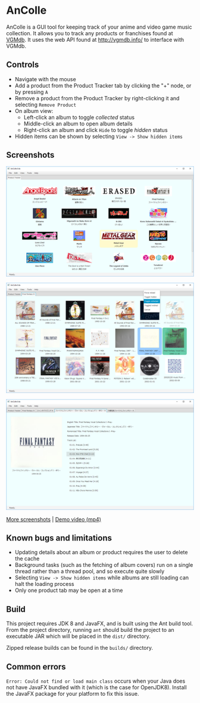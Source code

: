 AnColle
=======

AnColle is a GUI tool for keeping track of your anime and video game music
collection. It allows you to track any products or franchises found at
[VGMdb](http://vgmdb.net/). It uses the web API found at http://vgmdb.info/ to
interface with VGMdb.

## Controls

- Navigate with the mouse
- Add a product from the Product Tracker tab by clicking the "+" node, or by
  pressing `A`
- Remove a product from the Product Tracker by right-clicking it and selecting
  `Remove Product`
- On album view:
    - Left-click an album to toggle *collected* status
    - Middle-click an album to open album details
    - Right-click an album and click `Hide` to toggle *hidden* status
- Hidden items can be shown by selecting `View -> Show hidden items`

## Screenshots

![Product tracker](doc/product-view.png)

![Album tracker](doc/album-view.png)

![Album tracker](doc/album-details.png)

[More screenshots](doc/more-screenshots.md) | [Demo video (mp4)](doc/demo-video.mp4)

## Known bugs and limitations

- Updating details about an album or product requires the user to delete the
  cache
- Background tasks (such as the fetching of album covers) run on a single thread
  rather than a thread pool, and so execute quite slowly
- Selecting `View -> Show hidden items` while albums are still loading can halt
  the loading process
- Only one product tab may be open at a time

## Build

This project requires JDK 8 and JavaFX, and is built using the Ant build tool.
From the project directory, running `ant` should build the project to an
executable JAR which will be placed in the `dist/` directory.

Zipped release builds can be found in the `builds/` directory.

## Common errors

`Error: Could not find or load main class` occurs when your Java does not have
JavaFX bundled with it (which is the case for OpenJDK8). Install the JavaFX
package for your platform to fix this issue.
